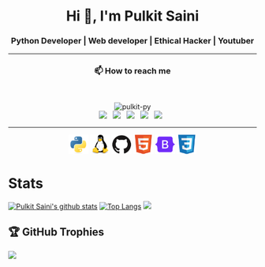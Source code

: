 <h1 align="center">Hi 👋, I'm Pulkit Saini</h1>
<h3 align="center">Python Developer | Web developer | Ethical Hacker | Youtuber</h3> 
<hr>
<h3 align='center'>📫 How to reach me</h3>   <br>
<p align='center'>
<img src="https://komarev.com/ghpvc/?username=Pulkit-py" alt="pulkit-py" /> <br/>
<a href="https://twitter.com/Pulkit_py"><img src="https://img.icons8.com/fluent/48/000000/twitter.png"/></a>&nbsp;&nbsp;
<a href="https://instagram.com/pulkit_py/"><img src="https://img.icons8.com/color/48/000000/instagram-new.png"/></a>&nbsp;&nbsp;
<a href="https://www.linkedin.com/in/pulkit-saini-002b991a2"><img src="https://img.icons8.com/fluent/48/000000/linkedin.png"/></a>&nbsp;&nbsp;
<a href="https://www.youtube.com/pulkitpy"><img src="https://img.icons8.com/doodle/48/000000/youtube-play--v2.png"/></a>&nbsp;&nbsp;
<a href="https://pulkit-py.github.io/pulkitpy/"><img src="https://img.icons8.com/office/44/000000/user-location.png"/></a>&nbsp;&nbsp;
</p>
<hr>
<p align='center' >
  <img src="https://raw.githubusercontent.com/devicons/devicon/c5378d6c2510ffa0b3e4475af95618a8048d6cf1/icons/python/python-original.svg" alt="python" width="40" height="40"/> 
 <img src="https://raw.githubusercontent.com/devicons/devicon/c5378d6c2510ffa0b3e4475af95618a8048d6cf1/icons/linux/linux-original.svg" alt="linux" width="40" height="40"/>
  <img src="https://raw.githubusercontent.com/devicons/devicon/c5378d6c2510ffa0b3e4475af95618a8048d6cf1/icons/github/github-original.svg" alt="github" width="40" height="40"/>
  <img src="https://raw.githubusercontent.com/devicons/devicon/c5378d6c2510ffa0b3e4475af95618a8048d6cf1/icons/html5/html5-original.svg" alt="html5" width="40" height="40"/>
   <img src="https://raw.githubusercontent.com/devicons/devicon/c5378d6c2510ffa0b3e4475af95618a8048d6cf1/icons/bootstrap/bootstrap-plain.svg" alt="bootstrap" width="40" height="40"/>
 <img src="https://raw.githubusercontent.com/devicons/devicon/c5378d6c2510ffa0b3e4475af95618a8048d6cf1/icons/css3/css3-original.svg" alt="css3" width="40" height="40"/>
  </p>
  
# Stats

[![Pulkit Saini's github stats](https://github-readme-stats.vercel.app/api?username=Pulkit-py&count_private=true&show_icons=true&hide=stars&theme=dark)](https://github.com/anuraghazra/github-readme-stats)
[![Top Langs](https://github-readme-stats.vercel.app/api/top-langs/?username=Pulkit-py&layout=compact&theme=dark)](https://github.com/Pulkit-p/github-readme-stats)
![](https://github-readme-streak-stats.herokuapp.com/?user=pulkit-py&theme=dark&hide_border=false)<br/>

## 🏆 GitHub Trophies
![]([https://github-profile-trophy.vercel.app/?username=Pulkit-p](https://github-profile-trophy.vercel.app/?username=pulkit-py))

<!--
**Pulkit-Py/pulkit-py** is a ✨ _special_ ✨ repository because its `README.md` (this file) appears on your GitHub profile.


Here are some ideas to get you started:

- 🔭 I’m currently working on ...
- 🌱 I’m currently learning ...
- 👯 I’m looking to collaborate on ...
- 🤔 I’m looking for help with ...
- 💬 Ask me about ...
- 📫 How to reach me: ...
- 😄 Pronouns: ...
- ⚡ Fun fact: ...
-->
